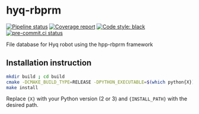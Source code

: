 # hyq-rbprm

[![Pipeline status](https://gitlab.laas.fr/humanoid-path-planner/hyq-rbprm/badges/master/pipeline.svg)](https://gitlab.laas.fr/humanoid-path-planner/hyq-rbprm/commits/master)
[![Coverage report](https://gitlab.laas.fr/humanoid-path-planner/hyq-rbprm/badges/master/coverage.svg?job=doc-coverage)](https://gepettoweb.laas.fr/doc/humanoid-path-planner/hyq-rbprm/master/coverage/)
[![Code style: black](https://img.shields.io/badge/code%20style-black-000000.svg)](https://github.com/psf/black)
[![pre-commit.ci status](https://results.pre-commit.ci/badge/github/humanoid-path-planner/hyq-rbprm/master.svg)](https://results.pre-commit.ci/latest/github/humanoid-path-planner/hyq-rbprm)

File database for Hyq robot using the hpp-rbprm framework

## Installation instruction

```bash
mkdir build ; cd build
cmake -DCMAKE_BUILD_TYPE=RELEASE -DPYTHON_EXECUTABLE=$(which python{X}) -DCMAKE_INSTALL_PREFIX={INSTALL_PATH} ..
make install
```

Replace `{X}` with your Python version (2 or 3) and `{INSTALL_PATH}` with the desired path.
